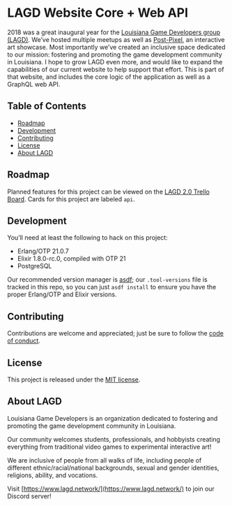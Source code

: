 # LAGD Website Core + Web API

2018 was a great inaugural year for the [Louisiana Game Developers group
(LAGD)](https://www.lagd.network/). We’ve hosted multiple meetups as well as
[Post-Pixel](https://www.post-pixel.com/), an interactive art showcase. Most
importantly we’ve created an inclusive space dedicated to our mission:
fostering and promoting the game development community in Louisiana. I hope to
grow LAGD even more, and would like to expand the capabilities of our current
website to help support that effort. This is part of that website, and includes
the core logic of the application as well as a GraphQL web API.

## Table of Contents

- [Roadmap](#roadmap)
- [Development](#develop)
- [Contributing](#contributing)
- [License](#license)
- [About LAGD](#about-lagd)

## Roadmap

Planned features for this project can be viewed on the [LAGD 2.0 Trello
Board](https://trello.com/b/FbUrOlR3/lagd-20). Cards for this project are
labeled `api`.

## Development

You’ll need at least the following to hack on this project:

- Erlang/OTP 21.0.7
- Elixir 1.8.0-rc.0, compiled with OTP 21
- PostgreSQL

Our recommended version manager is [asdf](https://github.com/asdf-vm/asdf); our
`.tool-versions` file is tracked in this repo, so you can just `asdf install` to
ensure you have the proper Erlang/OTP and Elixir versions.

## Contributing

Contributions are welcome and appreciated; just be sure to follow the [code of
conduct](https://github.com/ngscheurich/lagd-api/blob/master/CODE_OF_CONDUCT.md).

## License

This project is released under the [MIT
license](https://github.com/ngscheurich/lagd-api/blob/master/LICENSE).

## About LAGD

Louisiana Game Developers is an organization dedicated to fostering and
promoting the game development community in Louisiana.

Our community welcomes students, professionals, and hobbyists creating
everything from traditional video games to experimental interactive art!

We are inclusive of people from all walks of life, including people of different
ethnic/racial/national backgrounds, sexual and gender identities, religions,
ability, and vocations.

Visit [https://www.lagd.network/](https://www.lagd.network/) to join our Discord
server!
